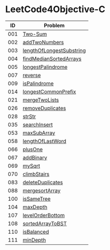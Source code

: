 # LeetCode4Objective-C

| ID | Problem  |
| --- | ---  |
| 001 |[Two-Sum](https://leetcode-cn.com/problems/two-sum/) |
| 002 |[addTwoNumbers](https://leetcode-cn.com/problems/add-two-numbers/) |
| 003 |[lengthOfLongestSubstring](https://leetcode-cn.com/problems/longest-substring-without-repeating-characters/) |
| 004 |[findMedianSortedArrays](https://leetcode-cn.com/problems/median-of-two-sorted-arrays/) |
| 005 |[longestPalindrome](https://leetcode-cn.com/problems/longest-palindromic-substring/) |
| 007 |[reverse](https://leetcode-cn.com/problems/reverse-integer/) |
| 009 |[isPalindrome](https://leetcode-cn.com/problems/palindrome-number/) |
| 014 |[longestCommonPrefix](https://leetcode-cn.com/problems/longest-common-prefix/) |
| 021 |[mergeTwoLists](https://leetcode-cn.com/problems/merge-two-sorted-lists/) |
| 026 |[removeDuplicates](https://leetcode-cn.com/problems/remove-duplicates-from-sorted-array/) |
| 028 |[strStr](https://leetcode-cn.com/problems/implement-strstr/) |
| 035 |[searchInsert](https://leetcode-cn.com/problems/search-insert-position/) |
| 053 |[maxSubArray](https://leetcode-cn.com/problems/maximum-subarray/) |
| 058 |[lengthOfLastWord](https://leetcode-cn.com/problems/length-of-last-word/) |
| 066 |[plusOne](https://leetcode-cn.com/problems/plus-one/) |
| 067 |[addBinary](https://leetcode-cn.com/problems/add-binary/) |
| 069 |[mySqrt](https://leetcode-cn.com/problems/sqrtx/) |
| 070 |[climbStairs](https://leetcode-cn.com/problems/climbing-stairs/) |
| 083 |[deleteDuplicates](https://leetcode-cn.com/problems/remove-duplicates-from-sorted-list/) |
| 088 |[mergesortArray](https://leetcode-cn.com/problems/merge-sorted-array/) |
| 100 |[isSameTree](https://leetcode-cn.com/problems/same-tree/) |
| 104 |[maxDepth](https://leetcode-cn.com/problems/maximum-depth-of-binary-tree/) |
| 107 |[levelOrderBottom](https://leetcode-cn.com/problems/binary-tree-level-order-traversal-ii/) |
| 108 |[sortedArrayToBST](https://leetcode-cn.com/problems/convert-sorted-array-to-binary-search-tree/) |
| 110 |[isBalanced](https://leetcode-cn.com/problems/balanced-binary-tree/) |
| 111 |[minDepth](https://leetcode-cn.com/problems/minimum-depth-of-binary-tree/) |
